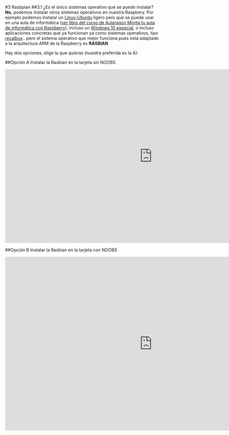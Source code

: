 #3 Rasbpian
##3.1 ¿Es el único sistemas operativo que se puede instalar?
**No**, podemos instalar otros sistemas operativos en nuestra Raspbery. Por ejemplo podemos instalar un [Linux-Ubuntu](https://ubuntu-mate.org/raspberry-pi/) ligero pero que se puede usar en una aula de informática ([ver libro del curso de Aularagon Monta tu aula de informática con Raspberry](https://www.gitbook.com/book/catedu/monta-tu-aula-de-informatica-con-raspberry-pi/details)), incluso un [Windows 10 especial](https://developer.microsoft.com/en-us/windows/iot/getstarted), o incluso aplicaciones concretas que ya funcionan ya como sistemas operativos, tipo [recalbox](https://www.recalbox.com/).. pero el sistema operativo que mejor funciona pues está adaptado a la arquitectura ARM de la Raspberry es **RASBIAN**  

Hay dos opciones, elige la que quieras (nuestra preferida es la A):

##Opción A Instalar la Rasbian en la tarjeta sin NOOBS

<iframe src="https://docs.google.com/presentation/d/e/2PACX-1vQoxDLLHMvB-mCQwm2en9cBgb1faamFG0YJIiFDFuNrGH8TuH8U-4zCDg_K9CkM4gFl-Wy6TxBNLg9j/embed?start=false&loop=false&delayms=3000" frameborder="0" width="960" height="569" allowfullscreen="true" mozallowfullscreen="true" webkitallowfullscreen="true"></iframe>

##Opción B Instalar la Rasbian en la tarjeta con NOOBS
<iframe src="https://docs.google.com/presentation/d/e/2PACX-1vR4wwk8BwdSEgk-aTQ_xgvrQYJ-cr2QhN_35Q-mYJxYedhT5P-vF6UkDbSsHJ5I_zLS7IqBirdNfI4t/embed?start=false&loop=false&delayms=3000" frameborder="0" width="960" height="569" allowfullscreen="true" mozallowfullscreen="true" webkitallowfullscreen="true"></iframe>





